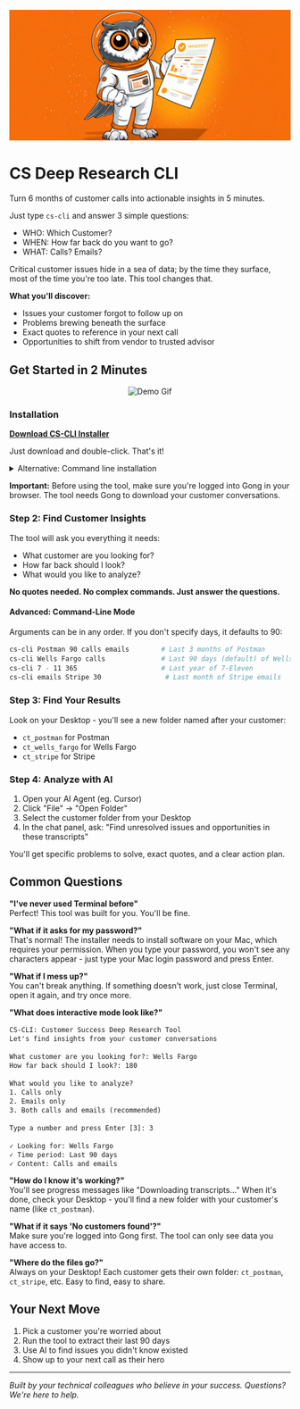 ![CS-Transcript-CLI Banner](banner.jpg)

# CS Deep Research CLI

Turn 6 months of customer calls into actionable insights in 5 minutes. 

Just type `cs-cli` and answer 3 simple questions: 
- WHO: Which Customer?
- WHEN: How far back do you want to go?
- WHAT: Calls? Emails?

Critical customer issues hide in a sea of data; by the time they surface, most of the time you're too late. This tool changes that.

**What you'll discover:**
- Issues your customer forgot to follow up on
- Problems brewing beneath the surface  
- Exact quotes to reference in your next call
- Opportunities to shift from vendor to trusted advisor

## Get Started in 2 Minutes

<div align="center">
  <img src="demo.gif" alt="Demo Gif">
</div>

### Installation

**[Download CS-CLI Installer](https://github.com/postman-cs/cs-cli/releases/latest/download/cs-cli-arm64-1.0.0.pkg)**

Just download and double-click. That's it!

<details>
<summary>Alternative: Command line installation</summary>

```bash
curl -s https://raw.githubusercontent.com/postman-cs/cs-cli/main/install.sh | bash
```
</details>

**Important:** Before using the tool, make sure you're logged into Gοng in your browser. The tool needs Gοng to download your customer conversations.

### Step 2: Find Customer Insights

The tool will ask you everything it needs:
- What customer are you looking for?
- How far back should I look?
- What would you like to analyze?

**No quotes needed. No complex commands. Just answer the questions.**

#### Advanced: Command-Line Mode
Arguments can be in any order. If you don't specify days, it defaults to 90:
```bash
cs-cli Postman 90 calls emails        # Last 3 months of Postman
cs-cli Wells Fargo calls              # Last 90 days (default) of Wells Fargo calls
cs-cli 7 - 11 365                     # Last year of 7-Eleven
cs-cli emails Stripe 30                # Last month of Stripe emails
```

### Step 3: Find Your Results

Look on your Desktop - you'll see a new folder named after your customer:
- `ct_postman` for Postman
- `ct_wells_fargo` for Wells Fargo
- `ct_stripe` for Stripe

### Step 4: Analyze with AI

1. Open your AI Agent (eg. Cursor)
2. Click "File" → "Open Folder"
3. Select the customer folder from your Desktop
4. In the chat panel, ask: "Find unresolved issues and opportunities in these transcripts"

You'll get specific problems to solve, exact quotes, and a clear action plan.

## Common Questions

**"I've never used Terminal before"**  
Perfect! This tool was built for you. You'll be fine.

**"What if it asks for my password?"**  
That's normal! The installer needs to install software on your Mac, which requires your permission. When you type your password, you won't see any characters appear - just type your Mac login password and press Enter.

**"What if I mess up?"**  
You can't break anything. If something doesn't work, just close Terminal, open it again, and try once more.

**"What does interactive mode look like?"**  
```
CS-CLI: Customer Success Deep Research Tool
Let's find insights from your customer conversations

What customer are you looking for?: Wells Fargo
How far back should I look?: 180

What would you like to analyze?
1. Calls only
2. Emails only  
3. Both calls and emails (recommended)

Type a number and press Enter [3]: 3

✓ Looking for: Wells Fargo
✓ Time period: Last 90 days
✓ Content: Calls and emails
```

**"How do I know it's working?"**  
You'll see progress messages like "Downloading transcripts..." When it's done, check your Desktop - you'll find a new folder with your customer's name (like `ct_postman`).

**"What if it says 'No customers found'?"**  
Make sure you're logged into Gοng first. The tool can only see data you have access to.

**"Where do the files go?"**  
Always on your Desktop! Each customer gets their own folder: `ct_postman`, `ct_stripe`, etc. Easy to find, easy to share.

## Your Next Move

1. Pick a customer you're worried about
2. Run the tool to extract their last 90 days
3. Use AI to find issues you didn't know existed
4. Show up to your next call as their hero

---

*Built by your technical colleagues who believe in your success. Questions? We're here to help.*
